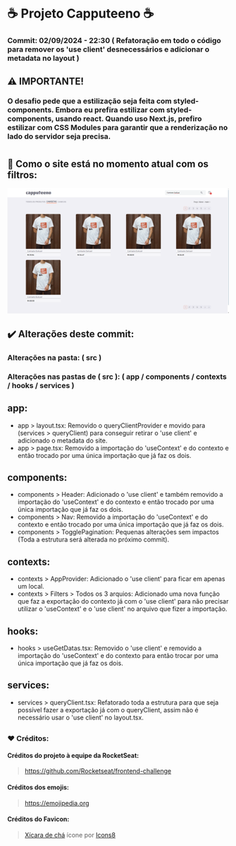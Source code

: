 # ☕ Projeto Capputeeno ☕

### Commit: 02/09/2024 - 22:30 ( Refatoração em todo o código para remover os 'use client' desnecessários e adicionar o metadata no layout )

## ⚠️ IMPORTANTE!
### O desafio pede que a estilização seja feita com styled-components. Embora eu prefira estilizar com styled-components, usando react. Quando uso Next.js, prefiro estilizar com CSS Modules para garantir que a renderização no lado do servidor seja precisa.

# 

## 💭 Como o site está no momento atual com os filtros:
![Imagem do projeto atualmente](./src/assets/telaFinalizadaFiltros.png)

## ✔️ Alterações deste commit:

### Alterações na pasta: ( src )

### Alterações nas pastas de ( src ): ( app / components / contexts / hooks / services )

## app:
- app > layout.tsx: Removido o queryClientProvider e movido para (services > queryClient) para conseguir retirar o 'use client' e adicionado o metadata do site.
- app > page.tsx: Removido a importação do 'useContext' e do contexto e então trocado por uma única importação que já faz os dois.

## components:
- components > Header: Adicionado o 'use client' e também removido a importação do 'useContext' e do contexto e então trocado por uma única importação que já faz os dois.
- components > Nav: Removido a importação do 'useContext' e do contexto e então trocado por uma única importação que já faz os dois.
- components > TogglePagination: Pequenas alterações sem impactos (Toda a estrutura será alterada no próximo commit).

## contexts:
- contexts > AppProvider: Adicionado o 'use client' para ficar em apenas um local.
- contexts > Filters > Todos os 3 arquios: Adicionado uma nova função que faz a exportação do contexto já com o 'use client' para não precisar utilizar o 'useContext' e o 'use client' no arquivo que fizer a importação.

## hooks:
- hooks > useGetDatas.tsx: Removido o 'use client' e removido a importação do 'useContext' e do contexto para então trocar por uma única importação que já faz os dois.

## services:
- services > queryClient.tsx: Refatorado toda a estrutura para que seja possível fazer a exportação já com o queryClient, assim não é necessário usar o 'use client' no layout.tsx.

##

### ❤️ Créditos:

#### Créditos do projeto à equipe da RocketSeat:
> <a href="https://github.com/Rocketseat/frontend-challenge" target="_blank">https://github.com/Rocketseat/frontend-challenge</a>

#### Créditos dos emojis: 
> <a href="https://emojipedia.org" target="_blank">https://emojipedia.org</a>

#### Créditos do Favicon: 
> <a target="_blank" href="https://icons8.com/icon/64677/tea-cup">Xícara de chá</a> ícone por <a target="_blank" href="https://icons8.com">Icons8</a>